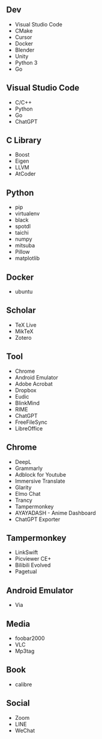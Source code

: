 ## Dev
- Visual Studio Code
- CMake
- Cursor
- Docker
- Blender
- Unity
- Python 3
- Go

## Visual Studio Code
- C/C++
- Python
- Go
- ChatGPT

## C Library
- Boost
- Eigen
- LLVM
- AtCoder

## Python
- pip
- virtualenv
- black
- spotdl
- taichi
- numpy
- mitsuba
- Pillow
- matplotlib

## Docker
- ubuntu

## Scholar
- TeX Live
- MikTeX
- Zotero

## Tool
- Chrome
- Android Emulator
- Adobe Acrobat
- Dropbox
- Eudic
- BlinkMind
- RIME
- ChatGPT
- FreeFileSync
- LibreOffice

## Chrome
- DeepL
- Grammarly
- Adblock for Youtube
- Immersive Translate
- Glarity
- Elmo Chat
- Trancy
- Tampermonkey
- AYAYADASH - Anime Dashboard
- ChatGPT Exporter

## Tampermonkey
- LinkSwift
- Picviewer CE+
- Bilibili Evolved
- Pagetual

## Android Emulator
- Via

## Media
- foobar2000
- VLC
- Mp3tag

## Book
- calibre

## Social
- Zoom
- LINE
- WeChat
